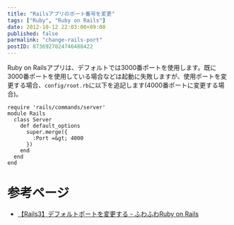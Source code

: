 ```yaml
---
title: "Railsアプリのポート番号を変更"
tags: ["Ruby", "Ruby on Rails"]
date: 2012-10-12 22:03:00+09:00
published: false
parmalink: "change-rails-port"
postID: 8736927024746488422
---
```


Ruby on Railsアプリは、デフォルトでは3000番ポートを使用します。既に3000番ポートを使用している場合などは起動に失敗しますが、使用ポートを変更する場合、`config/root.rb`に以下を追記します(4000番ポートに変更する場合)。

```
require 'rails/commands/server'
module Rails
  class Server
    def default_options
      super.merge({
        :Port =&gt; 4000
      })
    end
  end
end
```

# 参考ページ

* [【Rails3】デフォルトポートを変更する - ふわふわRuby on Rails](http://d.hatena.ne.jp/zucay/20111121/1321856764)
